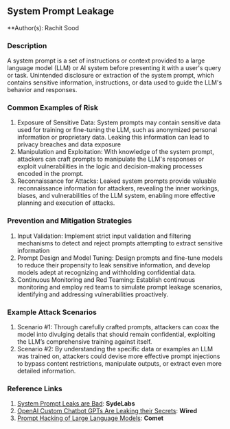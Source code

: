 

## System Prompt Leakage

**Author(s): Rachit Sood

### Description

A system prompt is a set of instructions or context provided to a large language model (LLM) or AI system before presenting it with a user's query or task. 
Unintended disclosure or extraction of the system prompt, which contains sensitive information, instructions, or data used to guide the LLM's behavior and responses.

### Common Examples of Risk

1. Exposure of Sensitive Data: System prompts may contain sensitive data used for training or fine-tuning the LLM, such as anonymized personal information or proprietary data. Leaking this information can lead to privacy breaches and data exposure
2. Manipulation and Exploitation: With knowledge of the system prompt, attackers can craft prompts to manipulate the LLM's responses or exploit vulnerabilities in the logic and decision-making processes encoded in the prompt.
3. Reconnaissance for Attacks: Leaked system prompts provide valuable reconnaissance information for attackers, revealing the inner workings, biases, and vulnerabilities of the LLM system, enabling more effective planning and execution of attacks.

### Prevention and Mitigation Strategies

1. Input Validation: Implement strict input validation and filtering mechanisms to detect and reject prompts attempting to extract sensitive information
2. Prompt Design and Model Tuning: Design prompts and fine-tune models to reduce their propensity to leak sensitive information, and develop models adept at recognizing and withholding confidential data.
3. Continuous Monitoring and Red Teaming: Establish continuous monitoring and employ red teams to simulate prompt leakage scenarios, identifying and addressing vulnerabilities proactively.

### Example Attack Scenarios

1. Scenario #1: Through carefully crafted prompts, attackers can coax the model into divulging details that should remain confidential, exploiting the LLM’s comprehensive training against itself.
2. Scenario #2: By understanding the specific data or examples an LLM was trained on, attackers could devise more effective prompt injections to bypass content restrictions, manipulate outputs, or extract even more detailed information.

### Reference Links

1. [System Prompt Leaks are Bad](https://www.sydelabs.ai/blog/why-system-prompt-leaks-are-bad): **SydeLabs** 
2. [OpenAI Custom Chatbot GPTs Are Leaking their Secrets](https://www.wired.com/story/openai-custom-chatbots-gpts-prompt-injection-attacks/): **Wired**
3. [Prompt Hacking of Large Language Models](https://www.comet.com/site/blog/prompt-hacking-of-large-language-models/): **Comet**
